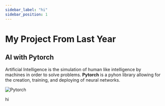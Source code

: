 ```yaml
---
sidebar_label: "hi"
sidebar_position: 1
---
```



# My Project From Last Year

## AI with Pytorch

Artificial Intelligence is the simulation of human like intelligence by machines in order to solve problems. **Pytorch** is a pyhon library allowing for the creation, training, and deploying of neural networks.

![Pytorch](https://venturebeat.com/wp-content/uploads/2019/06/pytorch-e1576624094357.jpg?w=1200&strip=all)

hi

